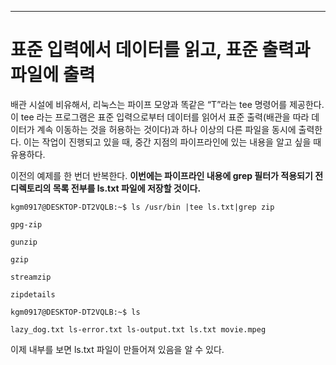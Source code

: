 

---

# 표준 입력에서 데이터를 읽고, 표준 출력과 파일에 출력


배관 시설에 비유해서, 리눅스는 파이프 모양과 똑같은 “T”라는 tee 명령어를 제공한다. 이 tee 라는 프로그램은 표준 입력으로부터 데이터를 읽어서 표준 출력(배관을 따라 데이터가 계속 이동하는 것을 허용하는 것이다)과 하나 이상의 다른 파일을 동시에 출력한다. 이는 작업이 진행되고 있을 때, 중간 지점의 파이프라인에 있는 내용을 알고 싶을 때 유용하다.


이전의 예제를 한 번더 반복한다. **이번에는 파이프라인 내용에 grep 필터가 적용되기 전 디렉토리의 목록 전부를 ls.txt 파일에 저장할 것이다.**


``` shell
kgm0917@DESKTOP-DT2VQLB:~$ ls /usr/bin |tee ls.txt|grep zip

gpg-zip

gunzip

gzip

streamzip

zipdetails

kgm0917@DESKTOP-DT2VQLB:~$ ls

lazy_dog.txt ls-error.txt ls-output.txt ls.txt movie.mpeg
```


이제 내부를 보면 ls.txt 파일이 만들어져 있음을 알 수 있다.